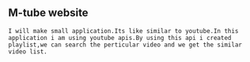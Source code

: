 ## M-tube website
    I will make small application.Its like similar to youtube.In this application i am using youtube apis.By using this api i created playlist,we can search the perticular video and we get the similar video list.